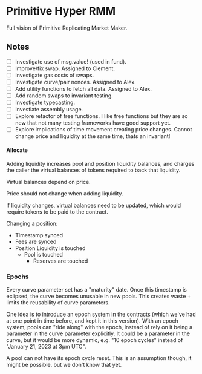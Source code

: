 # Primitive Hyper RMM

Full vision of Primitive Replicating Market Maker.

## Notes

- [ ] Investigate use of msg.value! (used in fund).
- [ ] Improve/fix swap. Assigned to Clement.
- [ ] Investigate gas costs of swaps.
- [ ] Investigate curve/pair nonces. Assigned to Alex.
- [ ] Add utility functions to fetch all data. Assigned to Alex.
- [ ] Add random swaps to invariant testing.
- [ ] Investigate typecasting.
- [ ] Investiate assembly usage.
- [ ] Explore refactor of free functions. I like free functions but they are so new that not many testing frameworks have good support yet.
- [ ] Explore implications of time movement creating price changes. Cannot change price and liquidity at the same time, thats an invariant!

#### Allocate

Adding liquidity increases pool and position liquidity balances, and charges the caller the virtual balances of tokens required to back that liquidity.

Virtual balances depend on price.

Price should not change when adding liquidity.

If liquidity changes, virtual balances need to be updated, which would require tokens to be paid to the contract.

Changing a position:

- Timestamp synced
- Fees are synced
- Position Liquidity is touched
  - Pool is touched
    - Reserves are touched

### Epochs

Every curve parameter set has a "maturity" date. Once this timestamp is eclipsed, the curve becomes unusable in new pools. This creates waste + limits the reusability of curve parameters.

One idea is to introduce an epoch system in the contracts (which we've had at one point in time before, and kept it in this version). With an epoch system, pools can "ride along" with the epoch, instead of rely on it being a parameter in the curve parameter explicitly. It could be a parameter in the curve, but it would be more dynamic, e.g. "10 epoch cycles" instead of "January 21, 2023 at 3pm UTC".

A pool can not have its epoch cycle reset. This is an assumption though, it might be possible, but we don't know that yet.
